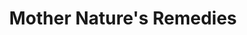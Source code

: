 ---
title: "Mother Nature's Remedies"
url: /cheboygan/mother-natures-remedies/
shop: convenience
---